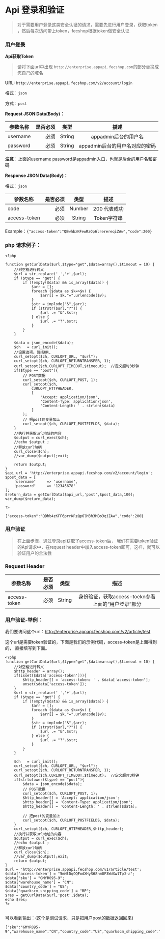 Api 登录和验证
==================

> 对于需要用户登录这类安全认证的请求，需要先进行用户登录，获取token
> ，然后每次访问带上token，fecshop根据token做安全认证


### 用户登录

**Api获取Token**

> 请将下面url中出现 `http://enterprise.appapi.fecshop.com`的部分替换成您自己的域名

URL: `http://enterprise.appapi.fecshop.com/v2/account/login`

格式：`json`

方式：`post`

**Request JSON Data(Body)：**


| 参数名称        | 是否必须    |  类型       |  描述     |
| ----------------| -----:      | :----:      |:----:     |
| username        | 必须        |   String    | appadmin后台的用户名|
| password        | 必须        |   String    | appadmin后台的用户名对应的密码  |

**注意**：上面的username password是appadmin入口，也就是后台的用户名和密码



**Response JSON Data(Body)：**

格式：`json`

| 参数名称        | 是否必须    |  类型       |  描述        |
| ----------------| -----:      | :----:      |:----:        | 
| code            | 必须        |   Number    | 200 代表成功 |
| access-token    | 必须        |   String    | Token字符串  |

Example：`{"access-token":"QBwhbzKFewRzQp6lrerereqiZAw","code":200}`


### php 请求例子：

```
<?php

function getCurlData($url,$type="get",$data=array(),$timeout = 10) {
    //对空格进行转义
    $url = str_replace(' ','+',$url);
    if ($type == "get") {
        if (!empty($data) && is_array($data)) {
            $arr = [];
            foreach ($data as $k=>$v) {
                $arr[] = $k."=".urlencode($v);
            }
            $str = implode("&",$arr);
            if (strstr($url,"?")) {
                $url .= "&".$str;
            } else {
                $url .= "?".$str;
            }
        }
    }
	
    $data = json_encode($data);
    $ch   = curl_init();
    //设置选项，包括URL
    curl_setopt($ch, CURLOPT_URL, "$url");
    curl_setopt($ch, CURLOPT_RETURNTRANSFER, 1);
    curl_setopt($ch,CURLOPT_TIMEOUT,$timeout);  //定义超时3秒钟  
    if($type == "post"){
        // POST数据
        curl_setopt($ch, CURLOPT_POST, 1);
        curl_setopt($ch, 
            CURLOPT_HTTPHEADER, 
            [
                'Accept: application/json',
                'Content-Type: application/json',
                'Content-Length: ' . strlen($data)
            ]
        );
        // 把post的变量加上
        curl_setopt($ch, CURLOPT_POSTFIELDS, $data);
    }
    //执行并获取url地址的内容
    $output = curl_exec($ch);
    //echo $output ;
    //释放curl句柄
    curl_close($ch);
    //var_dump($output);exit;
    
    return $output;
}
$api_url = 'http://enterprise.appapi.fecshop.com/v2/account/login';
$post_data = [
    'username'     => 'username',
    'password'     => '12345678'
];
$return_data = getCurlData($api_url,'post',$post_data,100);
var_dump($return_data); 

?>
```

`{"access-token":"QBhb4zKFF6prrKRzQp6lM3h3MBo3qiZAw","code":200}`




### 用户验证

> 在上面步骤，通过登录api获取了access-token后，
> 我们在需要token验证的Api请求中，在request header中加入access-token即可，这样，就可以验证用户的合法性


### Request Header

| 参数名称        | 是否必须    |  类型       |  描述     |
| ----------------| -----:      | :----:      |:----:     |
| access-token      | 必须       |   String     | 身份验证，获取access-toekn参看上面的“用户登录”部分   |



### 用户验证-举例：

我们要访问这个url：http://enterprise.appapi.fecshop.com/v2/article/test

这个url是需要token验证的，下面是我们的示例代码，access-token是上面得到的，
直接填写到下面。

```
<?php
function getCurlData($url,$type="get",$data=array(),$timeout = 10) {
    //对空格进行转义
    $http_header = array();
    if(isset($data['access-token'])){
        $http_header[] = 'access-token: ' . $data['access-token'];
        unset($data['access-token']);
    }
    $url = str_replace(' ','+',$url);
    if ($type == "get") {
        if (!empty($data) && is_array($data)) {
            $arr = [];
            foreach ($data as $k=>$v) {
                $arr[] = $k."=".urlencode($v);
            }
            $str = implode("&",$arr);
            if (strstr($url,"?")) {
                $url .= "&".$str;
            } else {
                $url .= "?".$str;
            }
        }
    }
    
    $ch   = curl_init();
    curl_setopt($ch, CURLOPT_URL, "$url");
    curl_setopt($ch, CURLOPT_RETURNTRANSFER, 1);
    curl_setopt($ch,CURLOPT_TIMEOUT,$timeout);  //定义超时3秒钟
    if(strtolower($type) == "post"){
        $data = json_encode($data);
        // POST数据
        curl_setopt($ch, CURLOPT_POST, 1);
        $http_header[] = 'Accept: application/json';
        $http_header[] = 'Content-Type: application/json';
        $http_header[] = 'Content-Length: ' . strlen($data);

        // 把post的变量加上
        curl_setopt($ch, CURLOPT_POSTFIELDS, $data);
    }
    curl_setopt($ch, CURLOPT_HTTPHEADER,$http_header);
    //执行并获取url地址的内容
    $output = curl_exec($ch);
    //echo $output ;
    //释放curl句柄
    curl_close($ch);
    //var_dump($output);exit;
    return $output;
}
$url = 'http://enterprise.appapi.fecshop.com/v1/article/test';
$data['access-token'] = "5mNtDqOQFodXHyS68hmUP3WdXw1TpJ-a";
$data['sku'] = "GMYR095-9";
$data['warehouse_name'] = "CN";
$data['country_code'] = "US";
$data['quarkscm_shipping_code'] = "RP";
$res = getCurlData($url,'post',$data);
echo $res;
?>


```


可以看到输出：(这个是测试请求，只是把用户post的数据返回回来)

```
{"sku":"GMYR095-9","warehouse_name":"CN","country_code":"US","quarkscm_shipping_code":"RP"}
```

